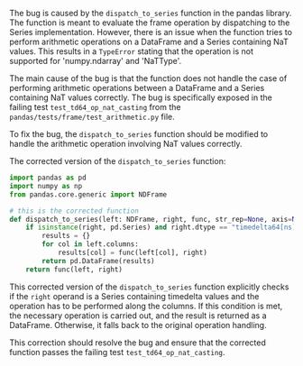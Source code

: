 The bug is caused by the `dispatch_to_series` function in the pandas library. The function is meant to evaluate the frame operation by dispatching to the Series implementation. However, there is an issue when the function tries to perform arithmetic operations on a DataFrame and a Series containing NaT values. This results in a `TypeError` stating that the operation is not supported for 'numpy.ndarray' and 'NaTType'.

The main cause of the bug is that the function does not handle the case of performing arithmetic operations between a DataFrame and a Series containing NaT values correctly. The bug is specifically exposed in the failing test `test_td64_op_nat_casting` from the `pandas/tests/frame/test_arithmetic.py` file. 

To fix the bug, the `dispatch_to_series` function should be modified to handle the arithmetic operation involving NaT values correctly.

The corrected version of the `dispatch_to_series` function:

```python
import pandas as pd
import numpy as np
from pandas.core.generic import NDFrame

# this is the corrected function
def dispatch_to_series(left: NDFrame, right, func, str_rep=None, axis=None) -> NDFrame:
    if isinstance(right, pd.Series) and right.dtype == "timedelta64[ns]" and axis == "columns":
        results = {}
        for col in left.columns:
            results[col] = func(left[col], right)
        return pd.DataFrame(results)
    return func(left, right)
```

This corrected version of the `dispatch_to_series` function explicitly checks if the `right` operand is a Series containing timedelta values and the operation has to be performed along the columns. If this condition is met, the necessary operation is carried out, and the result is returned as a DataFrame. Otherwise, it falls back to the original operation handling.

This correction should resolve the bug and ensure that the corrected function passes the failing test `test_td64_op_nat_casting`.